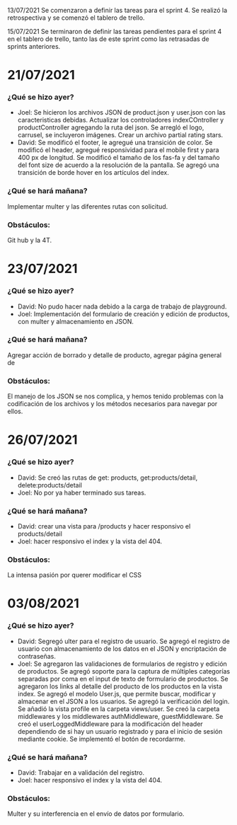 13/07/2021
Se comenzaron a definir las tareas para el sprint 4. Se realizó la retrospectiva y se comenzó el tablero de trello.

15/07/2021
Se terminaron de definir las tareas pendientes para el sprint 4 en el tablero de trello, tanto las de este sprint como las retrasadas de sprints anteriores.



<h1>21/07/2021</h1>
<h3>¿Qué se hizo ayer?</h3>
<ul>
  <li>
    Joel: Se hicieron los archivos JSON de product.json y user.json con las caracteristicas debidas.
    Actualizar los controladores indexCOntroller y productController agregando la ruta del json.
    Se arregló el logo, carrusel, se incluyeron imágenes.
    Crear un archivo partial rating stars.
  </li>
  <li>
    David:
    Se modificó el footer, le agregué una transición de color.
    Se modificó el header, agregué responsividad para el mobile first y para 400 px de longitud.
    Se modificó el tamaño de los fas-fa y del tamaño del font size de acuerdo a la resolución de la pantalla.
    Se agregó una transición de borde hover en los artículos del index.
  </li>
</ul>

<h3>¿Qué se hará mañana?</h3>
Implementar multer y las diferentes rutas con solicitud.

<h3>Obstáculos:</h3>
Git hub y la 4T.



<h1>23/07/2021</h1>
<h3>¿Qué se hizo ayer?</h3>
<ul>
  <li>David: No pudo hacer nada debido a la carga de trabajo de playground. </li>
  <li>Joel: Implementación del formulario de creación y edición de productos, con multer y almacenamiento en JSON.</li>
</ul>

<h3>¿Qué se hará mañana?</h3>
Agregar acción de borrado y detalle de producto, agregar página general de 

<h3>Obstáculos:</h3>
El manejo de los JSON se nos complica, y hemos tenido problemas con la codificación de los archivos y los métodos necesarios para navegar por ellos.



<h1>26/07/2021</h1>
<h3>¿Qué se hizo ayer?</h3>
<ul>
  <li>David: Se creó las rutas de get: products, get:products/detail, delete:products/detail</li>
  <li>Joel: No por ya haber terminado sus tareas.</li>
</ul>

<h3>¿Qué se hará mañana?</h3>
<ul>
  <li>David: crear una vista para /products y hacer responsivo el products/detail</li>
  <li>Joel: hacer responsivo el index y la vista del 404.</li>
</ul>

<h3>Obstáculos:</h3>
La intensa pasión por querer modificar el CSS



<h1>03/08/2021</h1>
<h3>¿Qué se hizo ayer?</h3>
<ul>
  <li>
    David:
      Segregó ulter para el registro de usuario.
      Se agregó el registro de usuario con almacenamiento de los datos en el JSON y encriptación de contraseñas.
  </li>
  <li>
    Joel:
      Se agregaron las validaciones de formularios de registro y edición de productos.
      Se agregó soporte para la captura de múltiples categorías separadas por coma en el input de texto de formulario de productos.
      Se agregaron los links al detalle del producto de los productos en la vista index.
      Se agregó el modelo User.js, que permite buscar, modificar y almacenar en el JSON a los usuarios.
      Se agregó la verificación del login.
      Se añadió la vista profile en la carpeta views/user.
      Se creó la carpeta middlewares y los middlewares authMiddleware, guestMiddleware.
      Se creó el userLoggedMiddleware para la modificación del header dependiendo de si hay un usuario registrado y para el inicio de sesión mediante cookie.
      Se implementó el botón de recordarme.
  </li>
</ul>

<h3>¿Qué se hará mañana?</h3>
<ul>
  <li>David: Trabajar en a validación del registro.</li>
  <li>Joel: hacer responsivo el index y la vista del 404.</li>
</ul>

<h3>Obstáculos:</h3>
Multer y su interferencia en el envío de datos por formulario.
